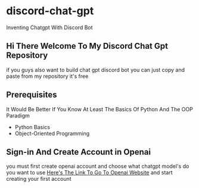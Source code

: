 # discord-chat-gpt
Inventing Chatgpt With Discord Bot

## Hi There Welcome To My Discord Chat Gpt Repository
if you guys also want to build chat gpt discord bot you can just copy and paste from my repository it's free

## Prerequisites
It Would Be Better If You Know At Least The Basics Of Python And The OOP Paradigm
<ul>
    <li>Python Basics</li>
    <li>Object-Oriented Programming</li>
</ul>

## Sign-in And Create Account in Openai
you must first create openai account and choose what chatgpt model's do you want to use <a href="https://openai.com/">Here's The Link To Go To Openai Website</a> and start creating your first account
